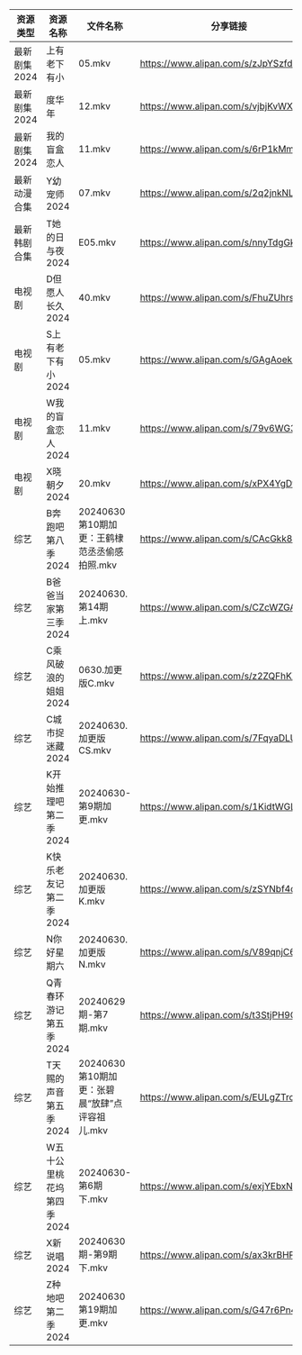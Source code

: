 | 资源类型     | 资源名称            | 文件名称                            | 分享链接                                 | 更新时间                |
| -------- | --------------- | ------------------------------- | ------------------------------------ | ------------------- |
| 最新剧集2024 | 上有老下有小          | 05.mkv                          | https://www.alipan.com/s/zJpYSzfdTgF | 2024-06-30 00:10:37 |
| 最新剧集2024 | 度华年             | 12.mkv                          | https://www.alipan.com/s/vjbjKvWXUFQ | 2024-06-30 14:10:48 |
| 最新剧集2024 | 我的盲盒恋人          | 11.mkv                          | https://www.alipan.com/s/6rP1kMmWiU2 | 2024-06-30 14:10:50 |
| 最新动漫合集   | Y幼宠师2024        | 07.mkv                          | https://www.alipan.com/s/2q2jnkNLjYE | 2024-06-30 12:10:55 |
| 最新韩剧合集   | T她的日与夜2024      | E05.mkv                         | https://www.alipan.com/s/nnyTdgGkMzK | 2024-06-30 00:10:06 |
| 电视剧      | D但愿人长久2024      | 40.mkv                          | https://www.alipan.com/s/FhuZUhrsRyc | 2024-06-30 00:05:10 |
| 电视剧      | S上有老下有小2024     | 05.mkv                          | https://www.alipan.com/s/GAgAoekUHew | 2024-06-30 00:06:45 |
| 电视剧      | W我的盲盒恋人2024     | 11.mkv                          | https://www.alipan.com/s/79v6WG3ZjBK | 2024-06-30 14:07:04 |
| 电视剧      | X晓朝夕2024        | 20.mkv                          | https://www.alipan.com/s/xPX4YgDfFos | 2024-06-30 18:07:16 |
| 综艺       | B奔跑吧第八季2024     | 20240630第10期加更：王鹤棣范丞丞偷感拍照.mkv   | https://www.alipan.com/s/CAcGkk8vZXT | 2024-06-30 14:07:30 |
| 综艺       | B爸爸当家第三季2024    | 20240630.第14期上.mkv              | https://www.alipan.com/s/CZcWZGAe35k | 2024-06-30 14:07:33 |
| 综艺       | C乘风破浪的姐姐2024    | 0630.加更版C.mkv                   | https://www.alipan.com/s/z2ZQFhKX5nR | 2024-06-30 14:07:41 |
| 综艺       | C城市捉迷藏2024      | 20240630.加更版CS.mkv              | https://www.alipan.com/s/7FqyaDLUvoi | 2024-06-30 14:07:43 |
| 综艺       | K开始推理吧第二季2024   | 20240630-第9期加更.mkv              | https://www.alipan.com/s/1KidtWGLx2b | 2024-06-30 14:08:08 |
| 综艺       | K快乐老友记第二季2024   | 20240630.加更版K.mkv               | https://www.alipan.com/s/zSYNbf4cpYQ | 2024-06-30 14:08:11 |
| 综艺       | N你好星期六          | 20240630.加更版N.mkv               | https://www.alipan.com/s/V89qnjC6T3z | 2024-06-30 14:08:27 |
| 综艺       | Q青春环游记第五季2024   | 20240629期-第7期.mkv               | https://www.alipan.com/s/t3StjPH9G3k | 2024-06-30 00:08:46 |
| 综艺       | T天赐的声音第五季2024   | 20240630第10期加更：张碧晨“放肆”点评容祖儿.mkv | https://www.alipan.com/s/EULgZTroyjo | 2024-06-30 14:08:44 |
| 综艺       | W五十公里桃花坞第四季2024 | 20240630-第6期下.mkv               | https://www.alipan.com/s/exjYEbxNRBJ | 2024-06-30 14:08:47 |
| 综艺       | X新说唱2024        | 20240630期-第9期下.mkv              | https://www.alipan.com/s/ax3krBHPWuN | 2024-06-30 14:08:59 |
| 综艺       | Z种地吧第二季2024     | 20240630第19期加更.mkv              | https://www.alipan.com/s/G47r6Pn4GFV | 2024-06-30 14:09:10 |
